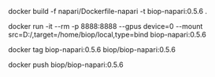 docker build -f napari/Dockerfile-napari  -t biop-napari:0.5.6 .

docker run -it --rm -p 8888:8888 --gpus device=0  --mount src=D:/,target=/home/biop/local,type=bind biop-napari:0.5.6

docker tag biop-napari:0.5.6 biop/biop-napari:0.5.6

docker push biop/biop-napari:0.5.6